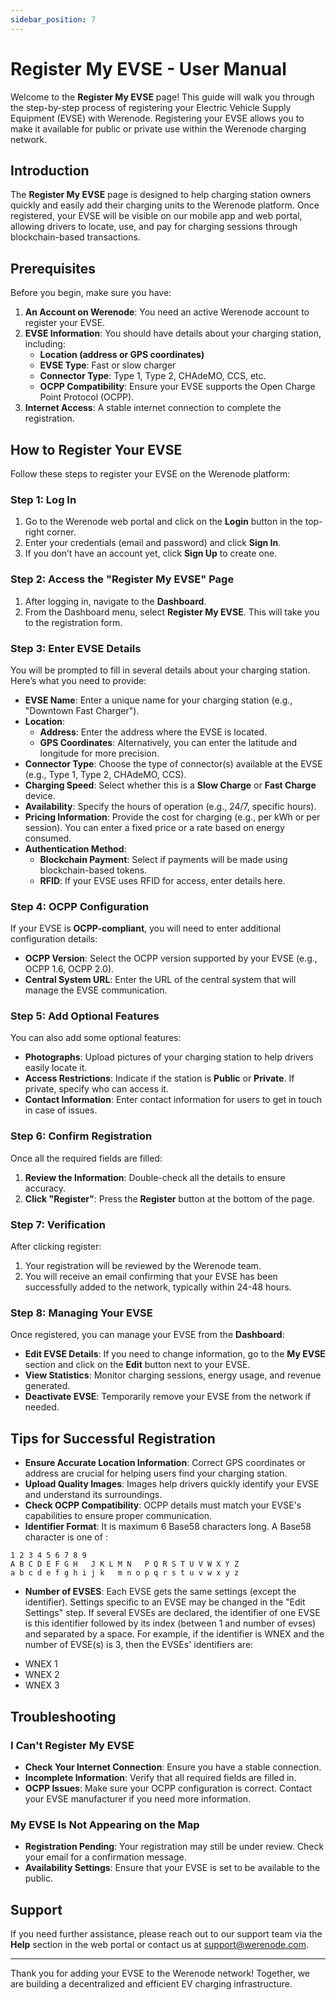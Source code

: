 ```yaml
---
sidebar_position: 7
---
```


# Register My EVSE - User Manual

Welcome to the **Register My EVSE** page! This guide will walk you through the step-by-step process of registering your Electric Vehicle Supply Equipment (EVSE) with Werenode. Registering your EVSE allows you to make it available for public or private use within the Werenode charging network.

## Introduction

The **Register My EVSE** page is designed to help charging station owners quickly and easily add their charging units to the Werenode platform. Once registered, your EVSE will be visible on our mobile app and web portal, allowing drivers to locate, use, and pay for charging sessions through blockchain-based transactions.

## Prerequisites

Before you begin, make sure you have:

1. **An Account on Werenode**: You need an active Werenode account to register your EVSE.
2. **EVSE Information**: You should have details about your charging station, including:
   - **Location (address or GPS coordinates)**
   - **EVSE Type**: Fast or slow charger
   - **Connector Type**: Type 1, Type 2, CHAdeMO, CCS, etc.
   - **OCPP Compatibility**: Ensure your EVSE supports the Open Charge Point Protocol (OCPP).
3. **Internet Access**: A stable internet connection to complete the registration.

## How to Register Your EVSE

Follow these steps to register your EVSE on the Werenode platform:

### Step 1: Log In

1. Go to the Werenode web portal and click on the **Login** button in the top-right corner.
2. Enter your credentials (email and password) and click **Sign In**.
3. If you don’t have an account yet, click **Sign Up** to create one.

### Step 2: Access the "Register My EVSE" Page

1. After logging in, navigate to the **Dashboard**.
2. From the Dashboard menu, select **Register My EVSE**. This will take you to the registration form.

### Step 3: Enter EVSE Details

You will be prompted to fill in several details about your charging station. Here’s what you need to provide:

- **EVSE Name**: Enter a unique name for your charging station (e.g., "Downtown Fast Charger").
- **Location**:
  - **Address**: Enter the address where the EVSE is located.
  - **GPS Coordinates**: Alternatively, you can enter the latitude and longitude for more precision.
- **Connector Type**: Choose the type of connector(s) available at the EVSE (e.g., Type 1, Type 2, CHAdeMO, CCS).
- **Charging Speed**: Select whether this is a **Slow Charge** or **Fast Charge** device.
- **Availability**: Specify the hours of operation (e.g., 24/7, specific hours).
- **Pricing Information**: Provide the cost for charging (e.g., per kWh or per session). You can enter a fixed price or a rate based on energy consumed.
- **Authentication Method**:
  - **Blockchain Payment**: Select if payments will be made using blockchain-based tokens.
  - **RFID**: If your EVSE uses RFID for access, enter details here.

### Step 4: OCPP Configuration

If your EVSE is **OCPP-compliant**, you will need to enter additional configuration details:

- **OCPP Version**: Select the OCPP version supported by your EVSE (e.g., OCPP 1.6, OCPP 2.0).
- **Central System URL**: Enter the URL of the central system that will manage the EVSE communication.

### Step 5: Add Optional Features

You can also add some optional features:

- **Photographs**: Upload pictures of your charging station to help drivers easily locate it.
- **Access Restrictions**: Indicate if the station is **Public** or **Private**. If private, specify who can access it.
- **Contact Information**: Enter contact information for users to get in touch in case of issues.

### Step 6: Confirm Registration

Once all the required fields are filled:

1. **Review the Information**: Double-check all the details to ensure accuracy.
2. **Click "Register"**: Press the **Register** button at the bottom of the page.

### Step 7: Verification

After clicking register:

1. Your registration will be reviewed by the Werenode team.
2. You will receive an email confirming that your EVSE has been successfully added to the network, typically within 24-48 hours.

### Step 8: Managing Your EVSE

Once registered, you can manage your EVSE from the **Dashboard**:

- **Edit EVSE Details**: If you need to change information, go to the **My EVSE** section and click on the **Edit** button next to your EVSE.
- **View Statistics**: Monitor charging sessions, energy usage, and revenue generated.
- **Deactivate EVSE**: Temporarily remove your EVSE from the network if needed.

## Tips for Successful Registration

- **Ensure Accurate Location Information**: Correct GPS coordinates or address are crucial for helping users find your charging station.
- **Upload Quality Images**: Images help drivers quickly identify your EVSE and understand its surroundings.
- **Check OCPP Compatibility**: OCPP details must match your EVSE's capabilities to ensure proper communication.
- **Identifier Format**: It is maximum 6 Base58 characters long. A Base58 character is one of :
  
```
1 2 3 4 5 6 7 8 9
A B C D E F G H   J K L M N   P Q R S T U V W X Y Z
a b c d e f g h i j k   m n o p q r s t u v w x y z
```
- **Number of EVSES**: Each EVSE gets the same settings (except the identifier). Settings specific to an EVSE may be changed in the "Edit Settings" step.
If several EVSEs are declared, the identifier of one EVSE is this identifier followed by its index (between 1 and number of evses) and separated by a space. For example, if the identifier is WNEX and the number of EVSE(s) is 3, then the EVSEs' identifiers are:
* WNEX 1
* WNEX 2
* WNEX 3

## Troubleshooting

### I Can't Register My EVSE

- **Check Your Internet Connection**: Ensure you have a stable connection.
- **Incomplete Information**: Verify that all required fields are filled in.
- **OCPP Issues**: Make sure your OCPP configuration is correct. Contact your EVSE manufacturer if you need more information.

### My EVSE Is Not Appearing on the Map

- **Registration Pending**: Your registration may still be under review. Check your email for a confirmation message.
- **Availability Settings**: Ensure that your EVSE is set to be available to the public.

## Support

If you need further assistance, please reach out to our support team via the **Help** section in the web portal or contact us at [support@werenode.com](mailto:support@werenode.com).

---

Thank you for adding your EVSE to the Werenode network! Together, we are building a decentralized and efficient EV charging infrastructure.
